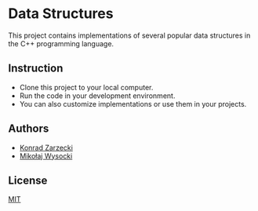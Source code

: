 # Data Structures
This project contains implementations of several popular data structures in the C++ programming language.

## Instruction
- Clone this project to your local computer.
- Run the code in your development environment.
- You can also customize implementations or use them in your projects.

## Authors

- [Konrad Zarzecki](https://github.com/KingLoczek)
- [Mikołaj Wysocki](https://github.com/valueclass)

## License

[MIT](https://github.com/KingLoczek/Data-Structures/blob/main/LICENSE)
